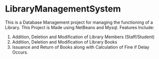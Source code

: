 # LibraryManagementSystem
This is a Database Management project for managing the functioning of a Library. 
This Project is Made using NetBeans and Mysql.
Features Include:
1) Addition, Deletion and Modification of Library Members (Staff/Student)
2) Addition, Deletion and Modification of Library Books
3) Issuance and Return of Books along with Calculation of Fine if Delay Occurs.
